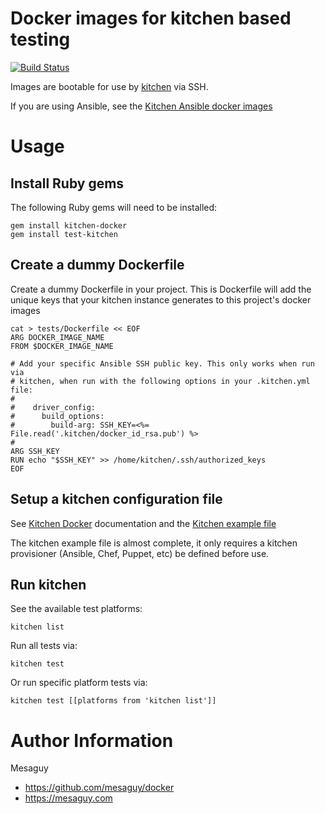 # Docker images for kitchen based testing
[![Build Status](https://api.travis-ci.org/mesaguy/docker.svg?branch=master)](https://travis-ci.org/mesaguy/docker)

Images are bootable for use by [kitchen](https://kitchen.ci) via SSH.

If you are using Ansible, see the [Kitchen Ansible docker images](https://github.com/mesaguy/docker/tree/master/kitchen-ansible-x86_64)

# Usage

## Install Ruby gems
The following Ruby gems will need to be installed:

    gem install kitchen-docker
    gem install test-kitchen

## Create a dummy Dockerfile
Create a dummy Dockerfile in your project. This is Dockerfile will add the unique keys that your kitchen instance generates to this project's docker images

```
cat > tests/Dockerfile << EOF
ARG DOCKER_IMAGE_NAME
FROM $DOCKER_IMAGE_NAME

# Add your specific Ansible SSH public key. This only works when run via
# kitchen, when run with the following options in your .kitchen.yml file:
#
#    driver_config:
#      build_options:
#        build-arg: SSH_KEY=<%= File.read('.kitchen/docker_id_rsa.pub') %>
#
ARG SSH_KEY
RUN echo "$SSH_KEY" >> /home/kitchen/.ssh/authorized_keys
EOF
```

## Setup a kitchen configuration file
See [Kitchen Docker](https://github.com/test-kitchen/kitchen-docker) documentation and the [Kitchen example file](https://github.com/mesaguy/docker/blob/master/kitchen-base-x86_64/kitchen.yml)

The kitchen example file is almost complete, it only requires a kitchen provisioner (Ansible, Chef, Puppet, etc) be defined before use.

## Run kitchen
See the available test platforms:

    kitchen list

Run all tests via:

    kitchen test

Or run specific platform tests via:

    kitchen test [[platforms from 'kitchen list']]


# Author Information
Mesaguy
 - https://github.com/mesaguy/docker
 - https://mesaguy.com
